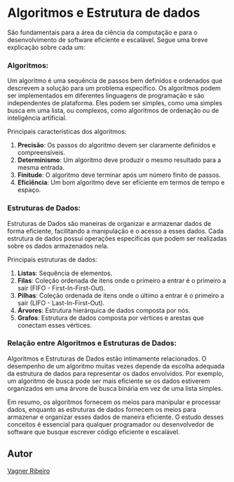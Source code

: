 # Algoritmos e Estrutura de dados

São fundamentais para a área da ciência da computação e para o desenvolvimento de software eficiente e escalável. Segue uma breve explicação sobre cada um:

### Algoritmos:
Um algoritmo é uma sequência de passos bem definidos e ordenados que descrevem a solução para um problema específico. Os algoritmos podem ser implementados em diferentes linguagens de programação e são independentes de plataforma. Eles podem ser simples, como uma simples busca em uma lista, ou complexos, como algoritmos de ordenação ou de inteligência artificial.

Principais características dos algoritmos:

1. **Precisão**: Os passos do algoritmo devem ser claramente definidos e compreensíveis.
2. **Determinismo**: Um algoritmo deve produzir o mesmo resultado para a mesma entrada.
3. **Finitude**: O algoritmo deve terminar após um número finito de passos.
4. **Eficiência**: Um bom algoritmo deve ser eficiente em termos de tempo e espaço.

### Estruturas de Dados:
Estruturas de Dados são maneiras de organizar e armazenar dados de forma eficiente, facilitando a manipulação e o acesso a esses dados. Cada estrutura de dados possui operações específicas que podem ser realizadas sobre os dados armazenados nela.

Principais estruturas de dados:

1. **Listas**: Sequência de elementos.
2. **Filas**: Coleção ordenada de itens onde o primeiro a entrar é o primeiro a sair (FIFO - First-In-First-Out).
3. **Pilhas**: Coleção ordenada de itens onde o último a entrar é o primeiro a sair (LIFO - Last-In-First-Out).
4. **Árvores**: Estrutura hierárquica de dados composta por nós.
5. **Grafos**: Estrutura de dados composta por vértices e arestas que conectam esses vértices.

### Relação entre Algoritmos e Estruturas de Dados:
Algoritmos e Estruturas de Dados estão intimamente relacionados. O desempenho de um algoritmo muitas vezes depende da escolha adequada da estrutura de dados para representar os dados envolvidos. Por exemplo, um algoritmo de busca pode ser mais eficiente se os dados estiverem organizados em uma árvore de busca binária em vez de uma lista simples.

Em resumo, os algoritmos fornecem os meios para manipular e processar dados, enquanto as estruturas de dados fornecem os meios para armazenar e organizar esses dados de maneira eficiente. O estudo desses conceitos é essencial para qualquer programador ou desenvolvedor de software que busque escrever código eficiente e escalável.


## Autor
[Vagner Ribeiro](https://www.linkedin.com/in/vagner-ribeiro)